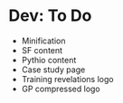 # Dev: To Do

* Minification
* SF content
* Pythio content
* Case study page
* Training revelations logo
* GP compressed logo
